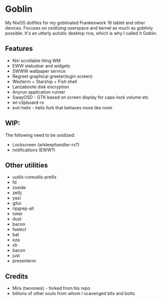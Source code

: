 # Goblin

My NixOS dotfiles for my goblinated Frankenwork 16 tablet and other devices.
Focuses on oxidizing userspace and kernel as much as goblinly possible.
It's an utterly autistic desktop rice, which is why I called it Goblin.

## Features
- Niri scrollable tiling WM
- EWW statusbar and widgets
- SWWW wallpaper service
- Regreet graphical greeter(login screen)
- Wezterm + Starship + Fish shell
- Lanzaboote disk encryption
- Anyrun application runner
- SwayOSD - GTK based on screen display for caps-lock volume etc
- wl-clipboard-rs
- evil-helix - helix fork that behaves more like nvim

## WIP:
The following need to be oxidized:
- Lockscreen (wlsleephandler-rs?)
- notifications (EWW?)

## Other utilities
- uutils-coreutils-prefix
- fd
- zoxide
- zellij
- yazi
- gitui
- ripgrep-all
- tokei
- dust
- bacon
- fselect
- bat
- eza
- xh
- bacon
- just
- presenterm

## Credits
- Mira (twooneis) - forked from his repo
- billions of other souls from whom I scavenged bits and bolts